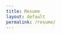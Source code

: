 ```yaml
---
title: Resume
layout: default
permalink: /resume/
---
```


<object data="/assets/Lance_Mathias_Resume.pdf" width="1000" height="1000" type='application/pdf'></object>